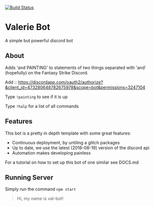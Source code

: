 [![Build Status](https://travis-ci.org/jhburns/val-bot.svg?branch=master)](https://travis-ci.org/jhburns/val-bot)

# Valerie Bot 
A simple but powerful discord bot

## About

Adds 'and PAINTING' to statements of two things separated with 'and' (hopefully) on the Fantasy Strike Discord. 

Add :: https://discordapp.com/oauth2/authorize?&client_id=473280648782675978&scope=bot&permissions=3247104

Type `!painting` to see if it is up

Type `!halp` for a list of all commands

## Features
This bot is a pretty in depth template with some great features:
- Continuous deployment, by untiling a glitch packages
- Up to date, we use the latest (2018-08-19) version of the discord api
- Automation makes developing painless

For a tutorial on how to set up this bot of one similar see DOCS.md

## Running Server

Simply run the command `npm start`

> Hi, my name is val-bot!
 
